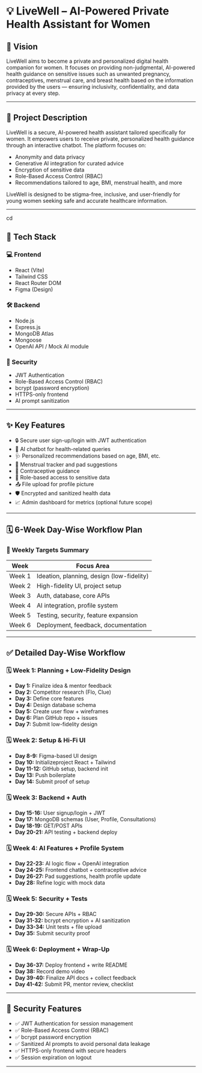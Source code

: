 # 💡 LiveWell – AI-Powered Private Health Assistant for Women

## 📌 Vision
LiveWell aims to become a private and personalized digital health companion for women. It focuses on providing non-judgmental, AI-powered health guidance on sensitive issues such as unwanted pregnancy, contraceptives, menstrual care, and breast health based on the information provided by the users — ensuring inclusivity, confidentiality, and data privacy at every step.

---

## 🧠 Project Description
LiveWell is a secure, AI-powered health assistant tailored specifically for women. It empowers users to receive private, personalized health guidance through an interactive chatbot. The platform focuses on:

- Anonymity and data privacy
- Generative AI integration for curated advice
- Encryption of sensitive data
- Role-Based Access Control (RBAC)
- Recommendations tailored to age, BMI, menstrual health, and more

LiveWell is designed to be stigma-free, inclusive, and user-friendly for young women seeking safe and accurate healthcare information.

---
cd
## 🚀 Tech Stack

### 💻 Frontend
- React (Vite)
- Tailwind CSS
- React Router DOM
- Figma (Design)

### 🛠️ Backend
- Node.js
- Express.js
- MongoDB Atlas
- Mongoose
- OpenAI API / Mock AI module

### 🔐 Security
- JWT Authentication
- Role-Based Access Control (RBAC)
- bcrypt (password encryption)
- HTTPS-only frontend
- AI prompt sanitization

---

## ✨ Key Features
- 🔒 Secure user sign-up/login with JWT authentication
- 🧬 AI chatbot for health-related queries
- 🩺 Personalized recommendations based on age, BMI, etc.
- 📅 Menstrual tracker and pad suggestions
- 💊 Contraceptive guidance
- 🔐 Role-based access to sensitive data
- 📤 File upload for profile picture
- 🛡️ Encrypted and sanitized health data
- 📈 Admin dashboard for metrics (optional future scope)

---

## 🗓️ 6-Week Day-Wise Workflow Plan

### 🎯 Weekly Targets Summary

| Week    | Focus Area                                      |
|---------|--------------------------------------------------|
| Week 1  | Ideation, planning, design (low-fidelity)        |
| Week 2  | High-fidelity UI, project setup                  |
| Week 3  | Auth, database, core APIs                        |
| Week 4  | AI integration, profile system                   |
| Week 5  | Testing, security, feature expansion             |
| Week 6  | Deployment, feedback, documentation              |

---

## ✅ Detailed Day-Wise Workflow

### 🗓️ Week 1: Planning + Low-Fidelity Design
- **Day 1:** Finalize idea & mentor feedback
- **Day 2:** Competitor research (Flo, Clue)
- **Day 3:** Define core features
- **Day 4:** Design database schema
- **Day 5:** Create user flow + wireframes
- **Day 6:** Plan GitHub repo + issues
- **Day 7:** Submit low-fidelity design

### 🗓️ Week 2: Setup & Hi-Fi UI
- **Day 8-9:** Figma-based UI design
- **Day 10:** Initializeproject React + Tailwind
- **Day 11-12:** GitHub  setup, backend init
- **Day 13:** Push boilerplate
- **Day 14:** Submit proof of setup

### 🗓️ Week 3: Backend + Auth
- **Day 15-16:** User signup/login + JWT
- **Day 17:** MongoDB schemas (User, Profile, Consultations)
- **Day 18-19:** GET/POST APIs
- **Day 20-21:** API testing + backend deploy

### 🗓️ Week 4: AI Features + Profile System
- **Day 22-23:** AI logic flow + OpenAI integration
- **Day 24-25:** Frontend chatbot + contraceptive advice
- **Day 26-27:** Pad suggestions, health profile update
- **Day 28:** Refine logic with mock data

### 🗓️ Week 5: Security + Tests
- **Day 29-30:** Secure APIs + RBAC
- **Day 31-32:** bcrypt encryption + AI sanitization
- **Day 33-34:** Unit tests + file upload
- **Day 35:** Submit security proof

### 🗓️ Week 6: Deployment + Wrap-Up
- **Day 36-37:** Deploy frontend + write README
- **Day 38:** Record demo video
- **Day 39-40:** Finalize API docs + collect feedback
- **Day 41-42:** Submit PR, mentor review, checklist

---

## 🔐 Security Features

- ✅ JWT Authentication for session management
- ✅ Role-Based Access Control (RBAC)
- ✅ bcrypt password encryption
- ✅ Sanitized AI prompts to avoid personal data leakage
- ✅ HTTPS-only frontend with secure headers
- ✅ Session expiration on logout

---


